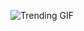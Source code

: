 
<!-- GIF_SECTION -->
![Trending GIF](https://media2.giphy.com/media/v1.Y2lkPThiYjIxNzcyYWhnYjlqNnh4ZjJmamRsN3hjdXdmaW1yeHBvdmljcXBodWRoZ2kwMCZlcD12MV9naWZzX3NlYXJjaCZjdD1n/2u4ExwAuGozwR1kWEg/giphy.gif)
<!-- END_GIF_SECTION -->

